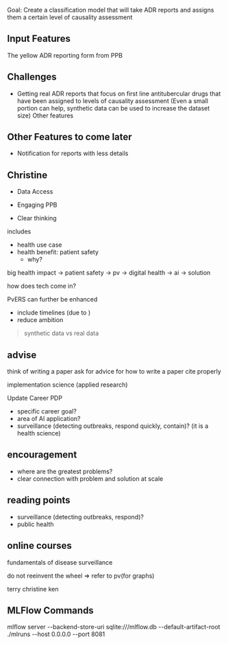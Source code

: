 Goal: Create a classification model that will take ADR reports and assigns them a certain level of causality assessment

Input Features
---
The yellow ADR reporting form from PPB

Challenges
---
- Getting real ADR reports that focus on first line antitubercular drugs that have been assigned to levels of causality assessment (Even a small portion can help, synthetic data can be used to increase the dataset size)
Other features

Other Features to come later
---
- Notification for reports with less details

Christine
---
- Data Access
- Engaging PPB


- Clear thinking

includes
- health use case
- health benefit: patient safety
    - why?

big health impact -> 
    patient safety -> pv -> digital health -> ai -> solution

how does tech come in?

PvERS can further be enhanced


- include timelines (due to )
- reduce ambition


> synthetic data vs real data

advise
---
think of writing a paper
ask for advice for how to write a paper
cite properly


implementation science (applied research)


Update Career PDP
- specific career goal?
- area of AI application?
- surveillance (detecting outbreaks, respond quickly, contain)? (it is a health science)


encouragement
---
- where are the greatest problems?
- clear connection with problem and solution at scale



reading points
---
- surveillance (detecting outbreaks, respond)?
- public health



online courses
---
fundamentals of disease surveillance



do not reeinvent the wheel => refer to pv(for graphs)


terry
christine
ken

MLFlow Commands
---
mlflow server --backend-store-uri sqlite:///mlflow.db --default-artifact-root ./mlruns --host 0.0.0.0 --port 8081
